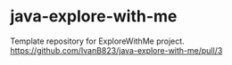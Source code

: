 # java-explore-with-me
Template repository for ExploreWithMe project.
https://github.com/IvanB823/java-explore-with-me/pull/3
